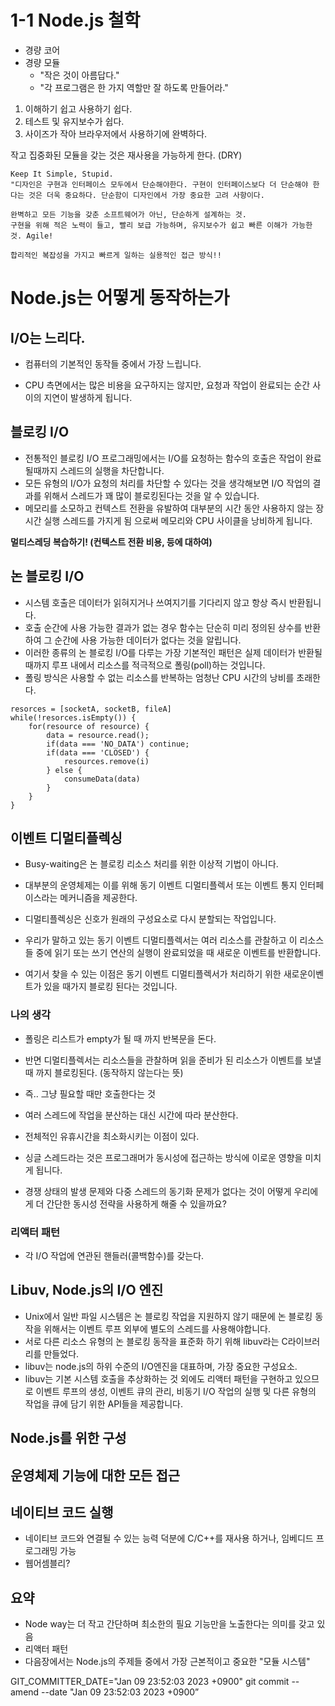 # 1-1 Node.js 철학

- 경량 코어
- 경량 모듈
  - "작은 것이 아름답다."
  - "각 프로그램은 한 가지 역할만 잘 하도록 만들어라."

1. 이해하기 쉽고 사용하기 쉽다.
2. 테스트 및 유지보수가 쉽다.
3. 사이즈가 작아 브라우저에서 사용하기에 완벽하다.

작고 집중화된 모듈을 갖는 것은 재사용을 가능하게 한다. (DRY)

```
Keep It Simple, Stupid.
"디자인은 구현과 인터페이스 모두에서 단순해야한다. 구현이 인터페이스보다 더 단순해야 한다는 것은 더욱 중요하다. 단순함이 디자인에서 가장 중요한 고려 사항이다.

완벽하고 모든 기능을 갖춘 소프트웨어가 아닌, 단순하게 설계하는 것.
구현을 위해 적은 노력이 들고, 빨리 보급 가능하며, 유지보수가 쉽고 빠른 이해가 가능한 것. Agile!

합리적인 복잡성을 가지고 빠르게 일하는 실용적인 접근 방식!!
```

# Node.js는 어떻게 동작하는가

## I/O는 느리다.

- 컴퓨터의 기본적인 동작들 중에서 가장 느립니다.

- CPU 측면에서는 많은 비용을 요구하지는 않지만, 요청과 작업이 완료되는 순간 사이의 지연이 발생하게 됩니다.

## 블로킹 I/O

- 전통적인 블로킹 I/O 프로그래밍에서는 I/O를 요청하는 함수의 호출은 작업이 완료될때까지 스레드의 실행을 차단합니다.
- 모든 유형의 I/O가 요청의 처리를 차단할 수 있다는 것을 생각해보면 I/O 작업의 결과를 위해서 스레드가 꽤 많이 블로킹된다는 것을 알 수 있습니다.
- 메모리를 소모하고 컨텍스트 전환을 유발하여 대부분의 시간 동안 사용하지 않는 장시간 실행 스레드를 가지게 됨 으로써 메모리와 CPU 사이클을 낭비하게 됩니다.

<b>멀티스레딩 복습하기! (컨텍스트 전환 비용, 등에 대하여)</b>

## 논 블로킹 I/O

- 시스템 호출은 데이터가 읽혀지거나 쓰여지기를 기다리지 않고 항상 즉시 반환됩니다.
- 호출 순간에 사용 가능한 결과가 없는 경우 함수는 단순히 미리 정의된 상수를 반환하여 그 순간에 사용 가능한 데이터가 없다는 것을 알립니다.
- 이러한 종류의 논 블로킹 I/O를 다루는 가장 기본적인 패턴은 실제 데이터가 반환될 때까지 루프 내에서 리소스를 적극적으로 폴링(poll)하는 것입니다.
- 폴링 방식은 사용할 수 없는 리소스를 반복하는 엄청난 CPU 시간의 낭비를 초래한다.

```
resorces = [socketA, socketB, fileA]
while(!resorces.isEmpty()) {
    for(resource of resource) {
        data = resource.read();
        if(data === 'NO_DATA') continue;
        if(data === 'CLOSED') {
            resources.remove(i)
        } else {
            consumeData(data)
        }
    }
}
```

## 이벤트 디멀티플렉싱

- Busy-waiting은 논 블로킹 리소스 처리를 위한 이상적 기법이 아니다.
- 대부분의 운영체제는 이를 위해 동기 이벤트 디멀티플렉서 또는 이벤트 통지 인터페이스라는 메커니즘을 제공한다.
- 디멀티플렉싱은 신호가 원래의 구성요소로 다시 분할되는 작업입니다.

- 우리가 말하고 있는 동기 이벤트 디멀티플렉서는 여러 리소스를 관찰하고 이 리소스들 중에 읽기 또는 쓰기 연산의 실행이 완료되었을 때 새로운 이벤트를 반환합니다.
- 여기서 찾을 수 있는 이점은 동기 이벤트 디멀티플렉서가 처리하기 위한 새로운이벤트가 있을 때가지 블로킹 된다는 것입니다.

### 나의 생각

- 폴링은 리스트가 empty가 될 때 까지 반복문을 돈다.
- 반면 디멀티플렉서는 리소스들을 관찰하며 읽을 준비가 된 리소스가 이벤트를 보낼 때 까지 블로킹된다. (동작하지 않는다는 뜻)
- 즉.. 그냥 필요할 때만 호출한다는 것

- 여러 스레드에 작업을 분산하는 대신 시간에 따라 분산한다.
- 전체적인 유휴시간을 최소화시키는 이점이 있다.
- 싱글 스레드라는 것은 프로그래머가 동시성에 접근하는 방식에 이로운 영향을 미치게 됩니다.
- 경쟁 상태의 발생 문제와 다중 스레드의 동기화 문제가 없다는 것이 어떻게 우리에게 더 간단한 동시성 전략을 사용하게 해줄 수 있을까요?

### 리액터 패턴

- 각 I/O 작업에 연관된 핸들러(콜백함수)를 갖는다.

## Libuv, Node.js의 I/O 엔진

- Unix에서 일반 파일 시스템은 논 블로킹 작업을 지원하지 않기 때문에 논 블로킹 동작을 위해서는 이벤트 루프 외부에 별도의 스레드를 사용해야합니다.
- 서로 다른 리소스 유형의 논 블로킹 동작을 표준화 하기 위해 libuv라는 C라이브러리를 만들었다.
- libuv는 node.js의 하위 수준의 I/O엔진을 대표하며, 가장 중요한 구성요소.
- libuv는 기본 시스템 호출을 추상화하는 것 외에도 리액터 패턴을 구현하고 있으므로 이벤트 루프의 생성, 이벤트 큐의 관리, 비동기 I/O 작업의 실행 및 다른 유형의 작업을 큐에 담기 위한 API들을 제공합니다.

## Node.js를 위한 구성

## 운영체제 기능에 대한 모든 접근

## 네이티브 코드 실행

- 네이티브 코드와 연결될 수 있는 능력 덕분에 C/C++를 재사용 하거나, 임베디드 프로그래밍 가능
- 웹어셈블리?

## 요약

- Node way는 더 작고 간단하며 최소한의 필요 기능만을 노출한다는 의미를 갖고 있음
- 리액터 패턴
- 다음장에서는 Node.js의 주제들 중에서 가장 근본적이고 중요한 "모듈 시스템"

GIT_COMMITTER_DATE="Jan 09 23:52:03 2023 +0900" git commit --amend --date "Jan 09 23:52:03 2023 +0900”

